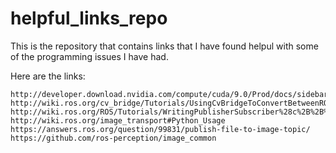 # helpful_links_repo
This is the repository that contains links that I have found helpul with some of the programming issues I have had.

Here are the links:
```
http://developer.download.nvidia.com/compute/cuda/9.0/Prod/docs/sidebar/CUDA_Installation_Guide_Linux.pdf
http://wiki.ros.org/cv_bridge/Tutorials/UsingCvBridgeToConvertBetweenROSImagesAndOpenCVImages
http://wiki.ros.org/ROS/Tutorials/WritingPublisherSubscriber%28c%2B%2B%29
http://wiki.ros.org/image_transport#Python_Usage
https://answers.ros.org/question/99831/publish-file-to-image-topic/
https://github.com/ros-perception/image_common
```
